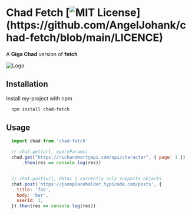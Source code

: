# Chad Fetch [![MIT License](https://img.shields.io/apm/l/atomic-design-ui.svg?)](https://github.com/AngelJohank/chad-fetch/blob/main/LICENCE)

A **Giga Chad** version of **fetch**


![Logo](https://cdn3.emoji.gg/emojis/8748_gigachad.png)

## Installation

Install my-project with npm

```bash
  npm install chad-fetch
```

## Usage

```javascript
  import chad from 'chad-fetch'

  // chat.get(url, queryParams)
  chad.get("https://rickandmortyapi.com/api/character", { page: 1 })
      .then(res => console.log(res))


  // chat.post(url, data) | currently only supports objects  
  chat.post('https://jsonplaceholder.typicode.com/posts', {
    title: 'foo',
    body: 'bar',
    userId: 1,
  }).then(res => console.log(res))
```
